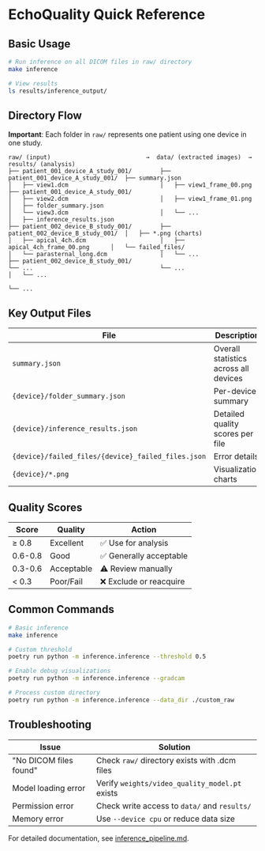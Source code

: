 # EchoQuality Quick Reference

## Basic Usage

```bash
# Run inference on all DICOM files in raw/ directory
make inference

# View results
ls results/inference_output/
```

## Directory Flow

**Important**: Each folder in `raw/` represents one patient using one device in one study.

```
raw/ (input)                           →  data/ (extracted images)  →  results/ (analysis)
├── patient_001_device_A_study_001/        ├── patient_001_device_A_study_001/  ├── summary.json
│   ├── view1.dcm                          │   ├── view1_frame_00.png           ├── patient_001_device_A_study_001/
│   ├── view2.dcm                          │   ├── view1_frame_01.png           │   ├── folder_summary.json
│   └── view3.dcm                          │   └── ...                          │   ├── inference_results.json
├── patient_002_device_B_study_001/        ├── patient_002_device_B_study_001/  │   ├── *.png (charts)
│   ├── apical_4ch.dcm                     │   ├── apical_4ch_frame_00.png      │   └── failed_files/
│   └── parasternal_long.dcm               │   └── ...                          ├── patient_002_device_B_study_001/
└── ...                                    └── ...                              │   └── ...
                                                                                └── ...
```

## Key Output Files

| File | Description |
|------|-------------|
| `summary.json` | Overall statistics across all devices |
| `{device}/folder_summary.json` | Per-device summary |
| `{device}/inference_results.json` | Detailed quality scores per file |
| `{device}/failed_files/{device}_failed_files.json` | Error details |
| `{device}/*.png` | Visualization charts |

## Quality Scores

| Score | Quality | Action |
|-------|---------|--------|
| ≥ 0.8 | Excellent | ✅ Use for analysis |
| 0.6-0.8 | Good | ✅ Generally acceptable |
| 0.3-0.6 | Acceptable | ⚠️ Review manually |
| < 0.3 | Poor/Fail | ❌ Exclude or reacquire |

## Common Commands

```bash
# Basic inference
make inference

# Custom threshold
poetry run python -m inference.inference --threshold 0.5

# Enable debug visualizations
poetry run python -m inference.inference --gradcam

# Process custom directory
poetry run python -m inference.inference --data_dir ./custom_raw
```

## Troubleshooting

| Issue | Solution |
|-------|----------|
| "No DICOM files found" | Check `raw/` directory exists with .dcm files |
| Model loading error | Verify `weights/video_quality_model.pt` exists |
| Permission error | Check write access to `data/` and `results/` |
| Memory error | Use `--device cpu` or reduce data size |

For detailed documentation, see [inference_pipeline.md](inference_pipeline.md).
